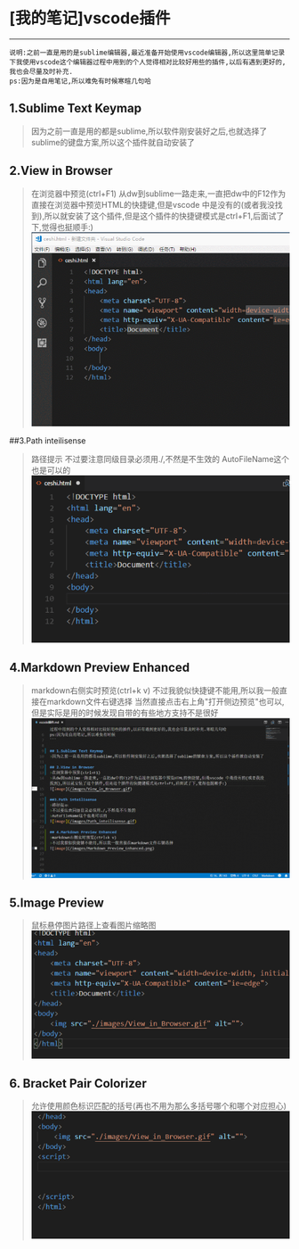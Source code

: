# [我的笔记]vscode插件
***

```
说明:之前一直是用的是sublime编辑器,最近准备开始使用vscode编辑器,所以这里简单记录下我使用vscode这个编辑器过程中用到的个人觉得相对比较好用些的插件,以后有遇到更好的,我也会尽量及时补充.
ps:因为是自用笔记,所以难免有时候寒暄几句哈
```

## 1.Sublime Text Keymap
>因为之前一直是用的都是sublime,所以软件刚安装好之后,也就选择了sublime的键盘方案,所以这个插件就自动安装了

## 2.View in Browser
>在浏览器中预览(ctrl+F1)
>从dw到sublime一路走来,一直把dw中的F12作为直接在浏览器中预览HTML的快捷键,但是vscode 中是没有的(或者我没找到),所以就安装了这个插件,但是这个插件的快捷键模式是ctrl+F1,后面试了下,觉得也挺顺手:)
![image](/images/View_in_Browser.gif)

##3.Path inteilisense
>路径提示
>不过要注意同级目录必须用./,不然是不生效的
>AutoFileName这个也是可以的
![image](/images/Path_inteilisense.gif)

## 4.Markdown Preview Enhanced
>markdown右侧实时预览(ctrl+k v)
>不过我貌似快捷键不能用,所以我一般直接在markdown文件右键选择
>当然直接点击右上角"打开侧边预览"也可以,但是实际是用的时候发现自带的有些地方支持不是很好
![image](/images/Markdown_Preview_Enhanced.gif)

## 5.Image Preview
>鼠标悬停图片路径上查看图片缩略图
![image](/images/Image_Preview.gif)

## 6. Bracket Pair Colorizer
>允许使用颜色标识匹配的括号(再也不用为那么多括号哪个和哪个对应担心)
![image](/images/Bracket_Pair_Colorizer.gif)












